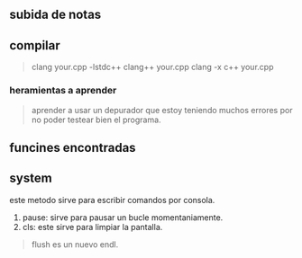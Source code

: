 ## subida de notas


## compilar  
> clang your.cpp -lstdc++
> clang++ your.cpp
> clang -x c++ your.cpp
### heramientas a aprender
> aprender a usar un depurador que estoy teniendo muchos errores por no poder testear bien el programa.

## funcines encontradas

## system
este metodo sirve para escribir comandos por consola.

1. pause: sirve para pausar un bucle momentaniamente.
2. cls: este sirve para limpiar la pantalla.


> flush
es un nuevo endl.
